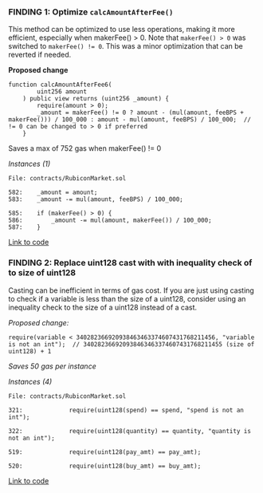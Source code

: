 ### FINDING 1: Optimize `calcAmountAfterFee()`
This method can be optimized to use less operations, making it more efficient, especially when makerFee() > 0. Note that `makerFee() > 0` was switched to `makerFee() != 0`. This was a minor optimization that can be reverted if needed.

**Proposed change**
```solidity
function calcAmountAfterFee6(
        uint256 amount
    ) public view returns (uint256 _amount) {
        require(amount > 0);
        _amount = makerFee() != 0 ? amount - (mul(amount, feeBPS + makerFee())) / 100_000 : amount - mul(amount, feeBPS) / 100_000;  // != 0 can be changed to > 0 if preferred
    }
```

Saves a max of 752 gas when makerFee() != 0

*Instances (1)*
```solidity
File: contracts/RubiconMarket.sol

582:    _amount = amount;
583:    _amount -= mul(amount, feeBPS) / 100_000;

585:    if (makerFee() > 0) {
586:        _amount -= mul(amount, makerFee()) / 100_000;
587:    }
```
[Link to code](https://github.com/code-423n4/2023-04-rubicon/tree/main/contracts/RubiconMarket.sol)



### FINDING 2: Replace uint128 cast with with inequality check of to size of uint128
Casting can be inefficient in terms of gas cost. If you are just using casting to check if a variable is less than the size of a uint128, consider using an inequality check to the size of a uint128 instead of a cast.

*Proposed change:*
```solidity
require(variable < 340282366920938463463374607431768211456, "variable is not an int");  // 340282366920938463463374607431768211455 (size of uint128) + 1
```

*Saves 50 gas per instance*

*Instances (4)*
```solidity
File: contracts/RubiconMarket.sol

321:             require(uint128(spend) == spend, "spend is not an int");

322:             require(uint128(quantity) == quantity, "quantity is not an int");

519:             require(uint128(pay_amt) == pay_amt);

520:             require(uint128(buy_amt) == buy_amt);

```
[Link to code](https://github.com/code-423n4/2023-04-rubicon/tree/main/contracts/RubiconMarket.sol)

